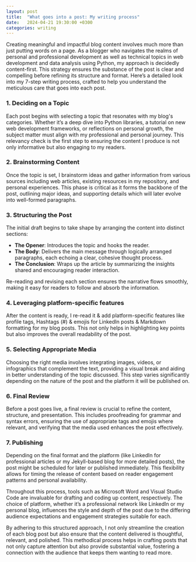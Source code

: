 ```yaml
---
layout: post
title:  "What goes into a post: My writing process"
date:   2024-04-21 19:30:00 +0300
categories: writing
---
```


Creating meaningful and impactful blog content involves much more than just putting words on a page. As a blogger who navigates the realms of personal and professional development as well as technical topics in web development and data analysis using Python, my approach is decidedly content-first. This strategy ensures the substance of the post is clear and compelling before refining its structure and format. Here’s a detailed look into my 7-step writing process, crafted to help you understand the meticulous care that goes into each post.

### 1. Deciding on a Topic

Each post begins with selecting a topic that resonates with my blog's categories. Whether it’s a deep dive into Python libraries, a tutorial on new web development frameworks, or reflections on personal growth, the subject matter must align with my professional and personal journey. This relevancy check is the first step to ensuring the content I produce is not only informative but also engaging to my readers.

### 2. Brainstorming Content

Once the topic is set, I brainstorm ideas and gather information from various sources including web articles, existing resources in my repository, and personal experiences. This phase is critical as it forms the backbone of the post, outlining major ideas, and supporting details which will later evolve into well-formed paragraphs.

### 3. Structuring the Post

The initial draft begins to take shape by arranging the content into distinct sections:

- **The Opener**: Introduces the topic and hooks the reader.
- **The Body**: Delivers the main message through logically arranged paragraphs, each echoing a clear, cohesive thought process.
- **The Conclusion**: Wraps up the article by summarizing the insights shared and encouraging reader interaction.

Re-reading and revising each section ensures the narrative flows smoothly, making it easy for readers to follow and absorb the information.

### 4. Leveraging platform-specific features

After the content is ready,  I re-read it & add platform-specific features like profile tags, Hashtags (#) & emojis for LinkedIn posts & Markdown formatting for my blog posts. This not only helps in highlighting key points but also improves the overall readability of the post.

### 5. Selecting Appropriate Media

Choosing the right media involves integrating images, videos, or infographics that complement the text, providing a visual break and aiding in better understanding of the topic discussed. This step varies significantly depending on the nature of the post and the platform it will be published on.

### 6. Final Review

Before a post goes live, a final review is crucial to refine the content, structure, and presentation. This includes proofreading for grammar and syntax errors, ensuring the use of appropriate tags and emojis where relevant, and verifying that the media used enhances the post effectively.

### 7. Publishing

Depending on the final format and the platform (like LinkedIn for professional articles or my Jekyll-based blog for more detailed posts), the post might be scheduled for later or published immediately. This flexibility allows for timing the release of content based on reader engagement patterns and personal availability.

Throughout this process, tools such as Microsoft Word and Visual Studio Code are invaluable for drafting and coding up content, respectively. The choice of platform, whether it’s a professional network like LinkedIn or my personal blog, influences the style and depth of the post due to the differing audience expectations and engagement strategies suitable for each.

By adhering to this structured approach, I not only streamline the creation of each blog post but also ensure that the content delivered is thoughtful, relevant, and polished. This methodical process helps in crafting posts that not only capture attention but also provide substantial value, fostering a connection with the audience that keeps them wanting to read more.
